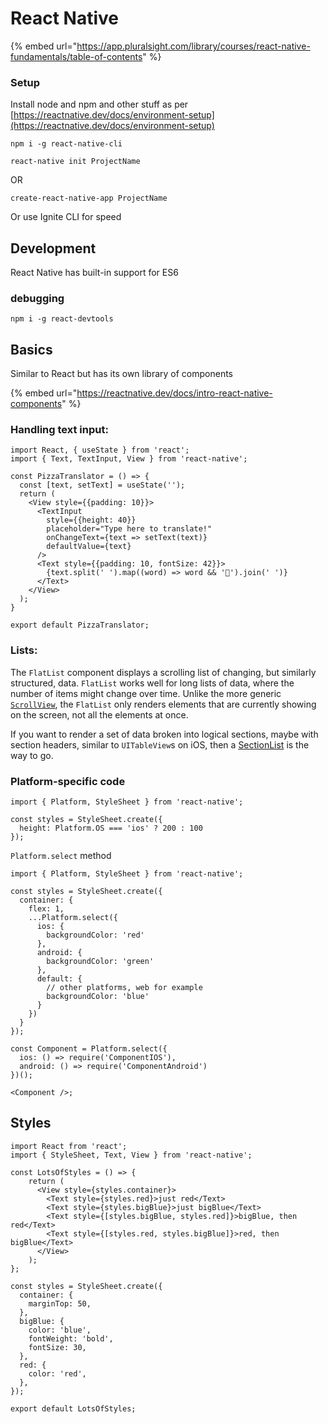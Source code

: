 # React Native

{% embed url="https://app.pluralsight.com/library/courses/react-native-fundamentals/table-of-contents" %}

### Setup

Install node and npm and other stuff as per [https://reactnative.dev/docs/environment-setup](https://reactnative.dev/docs/environment-setup)

`npm i -g react-native-cli`

`react-native init ProjectName`

OR

`create-react-native-app ProjectName`

Or use Ignite CLI for speed

## Development

React Native has built-in support for ES6

### debugging

`npm i -g react-devtools`

## Basics

Similar to React but has its own library of components

{% embed url="https://reactnative.dev/docs/intro-react-native-components" %}

### Handling text input:

```text
import React, { useState } from 'react';
import { Text, TextInput, View } from 'react-native';

const PizzaTranslator = () => {
  const [text, setText] = useState('');
  return (
    <View style={{padding: 10}}>
      <TextInput
        style={{height: 40}}
        placeholder="Type here to translate!"
        onChangeText={text => setText(text)}
        defaultValue={text}
      />
      <Text style={{padding: 10, fontSize: 42}}>
        {text.split(' ').map((word) => word && '🍕').join(' ')}
      </Text>
    </View>
  );
}

export default PizzaTranslator;

```

### Lists:

The `FlatList` component displays a scrolling list of changing, but similarly structured, data. `FlatList` works well for long lists of data, where the number of items might change over time. Unlike the more generic [`ScrollView`](https://reactnative.dev/docs/using-a-scrollview), the `FlatList` only renders elements that are currently showing on the screen, not all the elements at once.  


If you want to render a set of data broken into logical sections, maybe with section headers, similar to `UITableView`s on iOS, then a [SectionList](https://reactnative.dev/docs/sectionlist) is the way to go.  


### Platform-specific code

```text
import { Platform, StyleSheet } from 'react-native';

const styles = StyleSheet.create({
  height: Platform.OS === 'ios' ? 200 : 100
});
```

`Platform.select` method

```text
import { Platform, StyleSheet } from 'react-native';

const styles = StyleSheet.create({
  container: {
    flex: 1,
    ...Platform.select({
      ios: {
        backgroundColor: 'red'
      },
      android: {
        backgroundColor: 'green'
      },
      default: {
        // other platforms, web for example
        backgroundColor: 'blue'
      }
    })
  }
});
```

```text
const Component = Platform.select({
  ios: () => require('ComponentIOS'),
  android: () => require('ComponentAndroid')
})();

<Component />;
```

## Styles

```text
import React from 'react';
import { StyleSheet, Text, View } from 'react-native';

const LotsOfStyles = () => {
    return (
      <View style={styles.container}>
        <Text style={styles.red}>just red</Text>
        <Text style={styles.bigBlue}>just bigBlue</Text>
        <Text style={[styles.bigBlue, styles.red]}>bigBlue, then red</Text>
        <Text style={[styles.red, styles.bigBlue]}>red, then bigBlue</Text>
      </View>
    );
};

const styles = StyleSheet.create({
  container: {
    marginTop: 50,
  },
  bigBlue: {
    color: 'blue',
    fontWeight: 'bold',
    fontSize: 30,
  },
  red: {
    color: 'red',
  },
});

export default LotsOfStyles;

```

